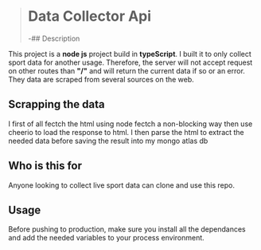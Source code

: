 > # Data Collector Api
>
> -## Description

This project is a **node js** project build in **typeScript**.
I built it to only collect sport data for another usage. Therefore, the server will not accept request
on other routes than **"/"** and will return the current data if so or an error.
They data are scraped from several sources on the web.

## Scrapping the data

I first of all fectch the html using node fectch a non-blocking way then use cheerio to load the response to html.
I then parse the html to extract the needed data before saving the result into my mongo atlas db

## Who is this for

Anyone looking to collect live sport data can clone and use this repo.

## Usage

Before pushing to production, make sure you install all the dependances and add the needed variables to your process
environment. 
	
